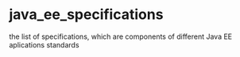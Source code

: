 # java_ee_specifications
the list of specifications, which are components of different Java EE aplications standards
